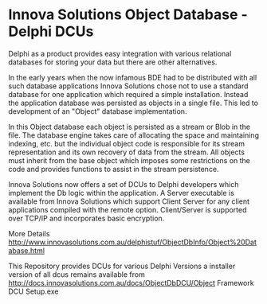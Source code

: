 # Innova Solutions Object Database - Delphi DCUs
Delphi as a product provides easy integration with various relational databases for storing your data but there are other alternatives.

In the early years when the now infamous BDE had to be distributed with all such database applications Innova Solutions chose not to use a standard database for one application which required a simple installation. Instead the application database was persisted as objects in a single file. This led to development of an "Object" database implementation.

In this Object database each object is persisted as a stream or Blob in the file. The database engine takes care of allocating the space and maintaining indexing, etc. but the individual object code is responsible for its stream representation and its own recovery of data from the stream. All objects must inherit from the base object which imposes some restrictions on the code and provides functions to assist in the stream persistence.

Innova Solutions now offers a set of DCUs to Delphi developers which implement the Db logic within the application. A Server executable is available from Innova Solutions which support Client Server for any client applications compiled with the remote option. Client/Server is supported over TCP/IP and incorporates basic encryption.

More Details
http://www.innovasolutions.com.au/delphistuf/ObjectDbInfo/Object%20Database.html

This Repository provides DCUs for various Delphi Versions a installer version of all dcus remains available from
http://docs.innovasolutions.com.au/docs/ObjectDbDCU/Object Framework DCU Setup.exe
